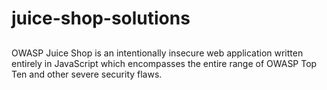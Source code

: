 # juice-shop-solutions
##
OWASP Juice Shop is an intentionally insecure web application written entirely in JavaScript which encompasses the entire range of OWASP Top Ten and other severe security flaws.
